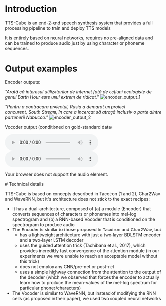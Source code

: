 # Introduction

TTS-Cube is an end-2-end speech synthesis system that provides a full processing pipeline to train and deploy TTS models.
   
It is entirely based on neural networks, requires no pre-aligned data and can be trained to produce audio just by using character or phoneme sequences.

# Output examples

Encoder outputs:

*"Arată că interesul utilizatorilor de internet față de acțiuni ecologiste de genul Earth Hour este unul extrem de ridicat."* 
![encoder_output_1](https://raw.githubusercontent.com/tiberiu44/TTS-Cube/master/examples/encoder/anca_dcnews_0023.png "Encoder output example 1")

*"Pentru a contracara proiectul, Rusia a demarat un proiect concurent, South Stream, în care a încercat să atragă inclusiv o parte dintre partenerii Nabucco."*
![encoder_output_2](https://raw.githubusercontent.com/tiberiu44/TTS-Cube/master/examples/encoder/anca_dcnews_0439.png "Encoder output example 2")


Vocoder output (conditioned on gold-standard data)

![audio](https://raw.githubusercontent.com/tiberiu44/TTS-Cube/master/examples/vocoder/anca_dcnews_0127.wav)
<audio controls="controls">
  <source type="audio/wav" src="https://raw.githubusercontent.com/tiberiu44/TTS-Cube/master/examples/vocoder/anca_dcnews_0127.wav"></source>
  <p>Your browser does not support the audio element.</p>
</audio>
# Technical details

TTS-Cube is based on concepts described in Tacotron (1 and 2), Char2Wav and WaveRNN, but it's architecture does not stick to the exact recipes:

- It has a dual-architecture, composed of (a) a module (Encoder) that converts sequences of characters or phonemes into mel-log spectrogram and (b) a RNN-based Vocoder that is conditioned on the spectrogram to produce audio
- The Encoder is similar to those proposed in Tacotron and Char2Wav, but 
    - has a lightweight architecture with just a two-layer BDLSTM encoder and a two-layer LSTM decoder
    - uses the guided attention trick (Tachibana et al., 2017), which provides incredibly fast convergence of the attention module (in our experiments we were unable to reach an acceptable model without this trick)
    - does not employ any CNN/pre-net or post-net
    - uses a simple highway connection from the attention to the output of the decoder (which we observed that forces the encoder to actually learn how to produce the mean-values of the mel-log spectrum for particular phones/characters)
- The Vocoder is similar to WaveRNN, but instead of modifying the RNN cells (as proposed in their paper), we used two coupled neural networks
    
    

